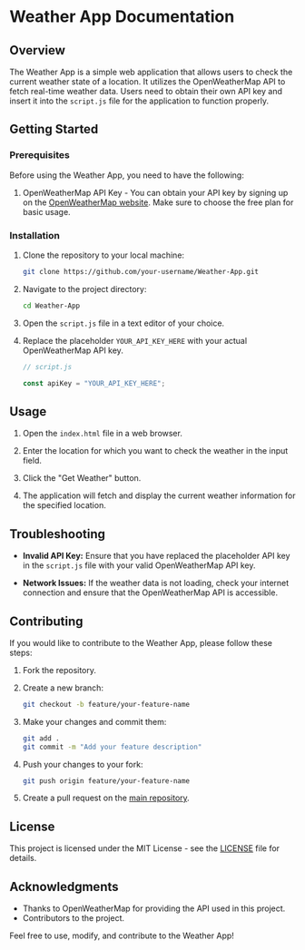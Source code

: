 # Weather App Documentation

## Overview

The Weather App is a simple web application that allows users to check the current weather state of a location. It utilizes the OpenWeatherMap API to fetch real-time weather data. Users need to obtain their own API key and insert it into the `script.js` file for the application to function properly.

## Getting Started

### Prerequisites

Before using the Weather App, you need to have the following:

1. OpenWeatherMap API Key - You can obtain your API key by signing up on the [OpenWeatherMap website](https://openweathermap.org/). Make sure to choose the free plan for basic usage.

### Installation

1. Clone the repository to your local machine:

   ```bash
   git clone https://github.com/your-username/Weather-App.git
   ```

2. Navigate to the project directory:

   ```bash
   cd Weather-App
   ```

3. Open the `script.js` file in a text editor of your choice.

4. Replace the placeholder `YOUR_API_KEY_HERE` with your actual OpenWeatherMap API key.

   ```javascript
   // script.js

   const apiKey = "YOUR_API_KEY_HERE";
   ```

## Usage

1. Open the `index.html` file in a web browser.

2. Enter the location for which you want to check the weather in the input field.

3. Click the "Get Weather" button.

4. The application will fetch and display the current weather information for the specified location.

## Troubleshooting

- **Invalid API Key:** Ensure that you have replaced the placeholder API key in the `script.js` file with your valid OpenWeatherMap API key.

- **Network Issues:** If the weather data is not loading, check your internet connection and ensure that the OpenWeatherMap API is accessible.

## Contributing

If you would like to contribute to the Weather App, please follow these steps:

1. Fork the repository.

2. Create a new branch:

   ```bash
   git checkout -b feature/your-feature-name
   ```

3. Make your changes and commit them:

   ```bash
   git add .
   git commit -m "Add your feature description"
   ```

4. Push your changes to your fork:

   ```bash
   git push origin feature/your-feature-name
   ```

5. Create a pull request on the [main repository](https://github.com/your-username/Weather-App).

## License

This project is licensed under the MIT License - see the [LICENSE](LICENSE) file for details.

## Acknowledgments

- Thanks to OpenWeatherMap for providing the API used in this project.
- Contributors to the project.

Feel free to use, modify, and contribute to the Weather App!
